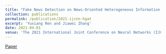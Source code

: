 ```yaml
---
title: "Fake News Detection on News-Oriented Heterogeneous Information Networks through Hierarchical Graph Attention"
collection: publications
permalink: /publication/2021-ijcnn-hgat
excerpt: 'Yuxiang Ren and Jiawei Zhang'
date: 2021-04-01
venue: 'The 2021 International Joint Conference on Neural Networks (IJCNN ’21), Virtual Event, July 18-22'
---
```

[Paper](http://yuxiangren.github.io/files/HGAT2021.pdf)



